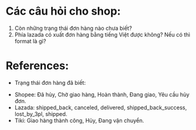 # Các câu hỏi cho shop:  
1. Còn những trạng thái đơn hàng nào chưa biết?  
2. Phía lazada có xuất đơn hàng bằng tiếng Việt được không? Nếu có thì format là gì?  
  
# References:  
- Trạng thái đơn hàng đã biết:  
+ Shopee: Đã hủy, Chờ giao hàng, Hoàn thành, Đang giao, Yêu cầu hủy đơn.  
+ Lazada: shipped_back, canceled, delivered, shipped_back_success, lost_by_3pl, shipped.  
+ Tiki: Giao hàng thành công, Hủy, Đang vận chuyển.